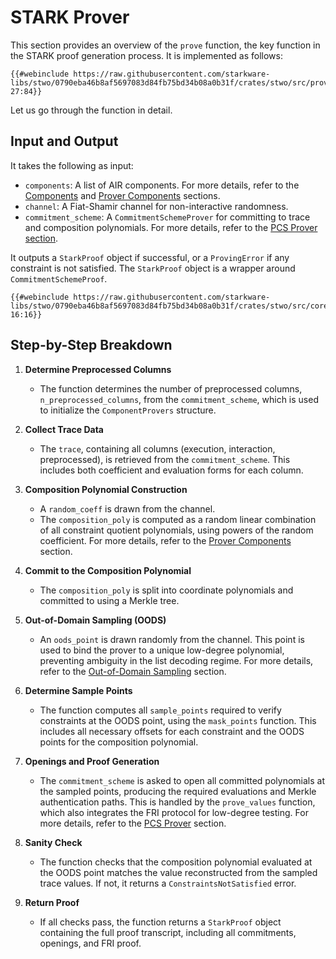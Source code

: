 # STARK Prover


This section provides an overview of the `prove` function, the key function in the STARK proof generation process. It is implemented as follows:
```rust,no_run,noplayground
{{#webinclude https://raw.githubusercontent.com/starkware-libs/stwo/0790eba46b8af5697083d84fb75bd34b08a0b31f/crates/stwo/src/prover/mod.rs 27:84}}
```


Let us go through the function in detail.

## Input and Output


It takes the following as input:
- `components`: A list of AIR components. For more details, refer to the [Components](../air/components.md) and [Prover Components](../air/prover_components.md) sections.
- `channel`: A Fiat-Shamir channel for non-interactive randomness.
- `commitment_scheme`: A `CommitmentSchemeProver` for committing to trace and composition polynomials. For more details, refer to the [PCS Prover section](../pcs/prover.md).


It outputs a `StarkProof` object if successful, or a `ProvingError` if any constraint is not satisfied. The `StarkProof` object is a wrapper around `CommitmentSchemeProof`.
```rust,no_run,noplayground
{{#webinclude https://raw.githubusercontent.com/starkware-libs/stwo/0790eba46b8af5697083d84fb75bd34b08a0b31f/crates/stwo/src/core/proof.rs 16:16}}
```

## Step-by-Step Breakdown


1. **Determine Preprocessed Columns**
   - The function determines the number of preprocessed columns, `n_preprocessed_columns`, from the `commitment_scheme`, which is used to initialize the `ComponentProvers` structure.


2. **Collect Trace Data**
   - The `trace`, containing all columns (execution, interaction, preprocessed), is retrieved from the `commitment_scheme`. This includes both coefficient and evaluation forms for each column.


3. **Composition Polynomial Construction**
   - A `random_coeff` is drawn from the channel.
   - The `composition_poly` is computed as a random linear combination of all constraint quotient polynomials, using powers of the random coefficient. For more details, refer to the [Prover Components](../air/prover_components.md) section.


4. **Commit to the Composition Polynomial**
   - The `composition_poly` is split into coordinate polynomials and committed to using a Merkle tree.


5. **Out-of-Domain Sampling (OODS)**
   - An `oods_point` is drawn randomly from the channel. This point is used to bind the prover to a unique low-degree polynomial, preventing ambiguity in the list decoding regime. For more details, refer to the [Out-of-Domain Sampling](../pcs/overview.md#out-of-domain-sampling) section.


6. **Determine Sample Points**
   - The function computes all `sample_points` required to verify constraints at the OODS point, using the `mask_points` function. This includes all necessary offsets for each constraint and the OODS points for the composition polynomial.


7. **Openings and Proof Generation**
   - The `commitment_scheme` is asked to open all committed polynomials at the sampled points, producing the required evaluations and Merkle authentication paths. This is handled by the `prove_values` function, which also integrates the FRI protocol for low-degree testing. For more details, refer to the [PCS Prover](../pcs/prover.md#prove) section.


8. **Sanity Check**
   - The function checks that the composition polynomial evaluated at the OODS point matches the value reconstructed from the sampled trace values. If not, it returns a `ConstraintsNotSatisfied` error.


9. **Return Proof**
   - If all checks pass, the function returns a `StarkProof` object containing the full proof transcript, including all commitments, openings, and FRI proof.
